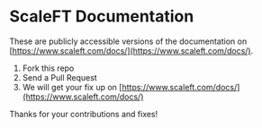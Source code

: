 # ScaleFT Documentation
These are publicly accessible versions of the documentation on [https://www.scaleft.com/docs/](https://www.scaleft.com/docs/).

1. Fork this repo
2. Send a Pull Request
3. We will get your fix up on [https://www.scaleft.com/docs/](https://www.scaleft.com/docs/)

Thanks for your contributions and fixes!
